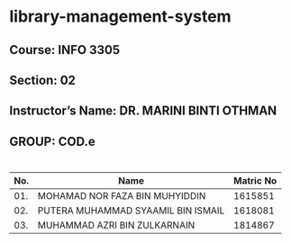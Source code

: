# library-management-system

## Course: INFO 3305 </br>
## Section: 02 </br>
## Instructor’s Name: DR. MARINI BINTI OTHMAN </br>

## GROUP: COD.e </br></br>

| No. | Name                               | Matric No |
|-----|------------------------------------|-----------|
| 01. | MOHAMAD NOR FAZA BIN MUHYIDDIN     | 1615851   |
| 02. | PUTERA MUHAMMAD SYAAMIL BIN ISMAIL | 1618081   |
| 03. | MUHAMMAD AZRI BIN ZULKARNAIN       | 1814867   |
